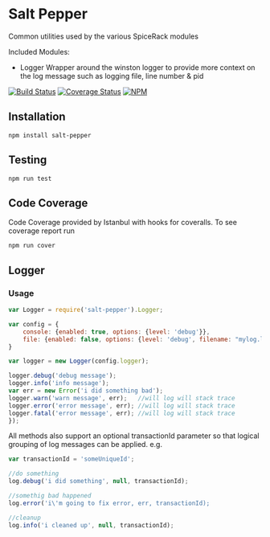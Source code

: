 # Salt Pepper

Common utilities used by the various SpiceRack modules

Included Modules: 
* Logger
Wrapper around the winston logger to provide more context on the log message such as logging file, line number & pid
 

[![Build Status](https://travis-ci.org/GannettDigital/SpiceRack.svg?branch=master)](https://travis-ci.org/GannettDigital/SpiceRack)
[![Coverage Status](https://coveralls.io/repos/GannettDigital/SpiceRack/badge.svg?branch=master&service=github)](https://coveralls.io/github/GannettDigital/SpiceRack?branch=master)
[![NPM](https://nodei.co/npm/salt-pepper.png?downloads=true&downloadRank=true&stars=true)](https://nodei.co/npm/salt-pepper/)

## Installation
```npm install salt-pepper```

## Testing
```npm run test```
 
## Code Coverage
Code Coverage provided by Istanbul with hooks for coveralls.  To see coverage report run

```
npm run cover
```


## Logger
### Usage
```javascript
var Logger = require('salt-pepper').Logger;

var config = {
    console: {enabled: true, options: {level: 'debug'}},
    file: {enabled: false, options: {level: 'debug', filename: "mylog.log"}}
}

var logger = new Logger(config.logger);

logger.debug('debug message');
logger.info('info message');
var err = new Error('i did something bad');
logger.warn('warn message', err);   //will log will stack trace
logger.error('error message', err); //will log will stack trace
logger.fatal('error message', err); //will log will stack trace
});

```

All methods also support an optional transactionId parameter so that logical grouping of log messages can be applied. 
e.g. 
```javascript
var transactionId = 'someUniqueId';

//do something
log.debug('i did something', null, transactionId);

//somethig bad happened
log.error('i\'m going to fix error, err, transactionId);

//cleanup
log.info('i cleaned up', null, transactionId);

```